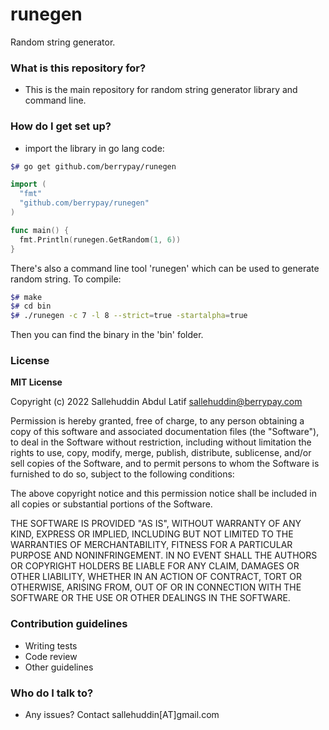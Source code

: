 # runegen #

Random string generator.

### What is this repository for? ###

* This is the main repository for random string generator library and command line.

### How do I get set up? ###

* import the library in go lang code:
  
```bash
$# go get github.com/berrypay/runegen
```

```go
import (
  "fmt"
  "github.com/berrypay/runegen"
)

func main() {
  fmt.Println(runegen.GetRandom(1, 6))
}
```

There's also a command line tool 'runegen' which can be used to generate random string. To compile:

```bash
$# make
$# cd bin
$# ./runegen -c 7 -l 8 --strict=true -startalpha=true

```
Then you can find the binary in the 'bin' folder.

### License ###

**MIT License**

Copyright (c) 2022 Sallehuddin Abdul Latif <sallehuddin@berrypay.com>

Permission is hereby granted, free of charge, to any person obtaining
a copy of this software and associated documentation files (the
"Software"), to deal in the Software without restriction, including
without limitation the rights to use, copy, modify, merge, publish,
distribute, sublicense, and/or sell copies of the Software, and to
permit persons to whom the Software is furnished to do so, subject to
the following conditions:

The above copyright notice and this permission notice shall be
included in all copies or substantial portions of the Software.

THE SOFTWARE IS PROVIDED "AS IS", WITHOUT WARRANTY OF ANY KIND,
EXPRESS OR IMPLIED, INCLUDING BUT NOT LIMITED TO THE WARRANTIES OF
MERCHANTABILITY, FITNESS FOR A PARTICULAR PURPOSE AND
NONINFRINGEMENT. IN NO EVENT SHALL THE AUTHORS OR COPYRIGHT HOLDERS BE
LIABLE FOR ANY CLAIM, DAMAGES OR OTHER LIABILITY, WHETHER IN AN ACTION
OF CONTRACT, TORT OR OTHERWISE, ARISING FROM, OUT OF OR IN CONNECTION
WITH THE SOFTWARE OR THE USE OR OTHER DEALINGS IN THE SOFTWARE.

### Contribution guidelines ###

* Writing tests
* Code review
* Other guidelines

### Who do I talk to? ###

* Any issues? Contact sallehuddin[AT]gmail.com
